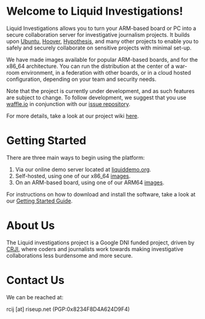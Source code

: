 # Welcome to Liquid Investigations!


Liquid Investigations allows you to turn your ARM-based board or PC into a secure collaboration server for investigative journalism projects. It builds upon [Ubuntu](https://www.ubuntu.com/), [Hoover](https://github.com/hoover/search), [Hypothesis](https://web.hypothes.is/), and many other projects to enable you to safely and securely collaborate on sensitive projects with minimal set-up.

We have made images available for popular ARM-based boards, and for the x86_64 architecture. You can run the distribution at the center of a war-room environment, in a federation with other boards, or in a cloud hosted configuration, depending on your team and security needs.

Note that the project is currently under development, and as such features are subject to change. To follow development, we suggest that you use [waffle.io](https://waffle.io) in conjunction with our [issue repository](https://waffle.io/liquidinvestigations/liquidinvestigations).

For more details, take a look at our project wiki [here](https://github.com/liquidinvestigations/liquidinvestigations/wiki).

# Getting Started

There are three main ways to begin using the platform:

1. Via our online demo server located at [liquiddemo.org](https://liquiddemo.org).
2. Self-hosted, using one of our x86_64 [images](https://jenkins.liquiddemo.org/job/liquidinvestigations/job/setup/job/master/lastSuccessfulBuild/artifact/).
3. On an ARM-based board, using one of our ARM64 [images](https://jenkins.liquiddemo.org/job/setup-arm64/job/master/lastSuccessfulBuild/artifact/).

For instructions on how to download and install the software, take a look at our [Getting Started Guide](https://github.com/liquidinvestigations/liquidinvestigations/wiki/Getting-Started).

# About Us

The Liquid investigations project is a Google DNI funded project, driven by [CRJI](http://crji.theblacksea.eu/), where coders and journalists work towards making investigative collaborations less burdensome and more secure.

# Contact Us

We can be reached at:   

rcij [at] riseup.net
(PGP:0x8234F8D4A624D9F4)

